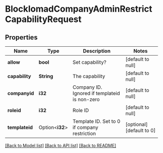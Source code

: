 # BlockIomadCompanyAdminRestrictCapabilityRequest

## Properties

Name | Type | Description | Notes
------------ | ------------- | ------------- | -------------
**allow** | **bool** | Set capability? | [default to null]
**capability** | **String** | The capability | [default to null]
**companyid** | **i32** | Company ID. Ignored if templateid is non-zero | [default to null]
**roleid** | **i32** | Role ID | [default to null]
**templateid** | Option<**i32**> | Template ID. Set to 0 if company restriction | [optional][default to 0]

[[Back to Model list]](../README.md#documentation-for-models) [[Back to API list]](../README.md#documentation-for-api-endpoints) [[Back to README]](../README.md)


